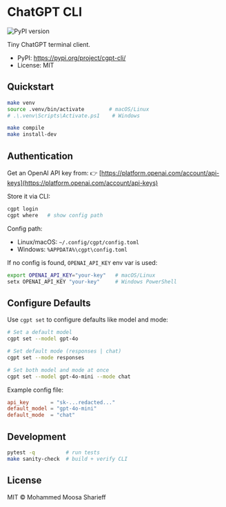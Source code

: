 # ChatGPT CLI

![PyPI version](https://img.shields.io/pypi/v/cgpt-cli.svg)

Tiny ChatGPT terminal client.

- PyPI: https://pypi.org/project/cgpt-cli/
- License: MIT



## Quickstart

```bash
make venv
source .venv/bin/activate        # macOS/Linux
# .\.venv\Scripts\Activate.ps1    # Windows

make compile
make install-dev
````



## Authentication

Get an OpenAI API key from:
👉 [https://platform.openai.com/account/api-keys](https://platform.openai.com/account/api-keys)

Store it via CLI:

```bash
cgpt login
cgpt where   # show config path
```

Config path:

* Linux/macOS: `~/.config/cgpt/config.toml`
* Windows: `%APPDATA%\cgpt\config.toml`

If no config is found, `OPENAI_API_KEY` env var is used:

```bash
export OPENAI_API_KEY="your-key"   # macOS/Linux
setx OPENAI_API_KEY "your-key"     # Windows PowerShell
```



## Configure Defaults

Use `cgpt set` to configure defaults like model and mode:

```bash
# Set a default model
cgpt set --model gpt-4o

# Set default mode (responses | chat)
cgpt set --mode responses

# Set both model and mode at once
cgpt set --model gpt-4o-mini --mode chat
```

Example config file:

```toml
api_key       = "sk-...redacted..."
default_model = "gpt-4o-mini"
default_mode  = "chat"
```



## Development

```bash
pytest -q          # run tests
make sanity-check  # build + verify CLI
```



## License

MIT © Mohammed Moosa Sharieff
